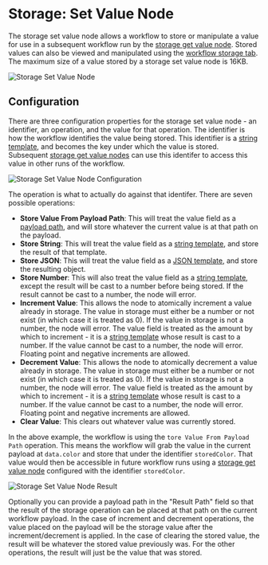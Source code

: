 # Storage: Set Value Node

The storage set value node allows a workflow to store or manipulate a value for use in a subsequent workflow run by the [storage get value node](/workflows/data/get-value/). Stored values can also be viewed and manipulated using the [workflow storage tab](/workflows/overview/#workflow-storage). The maximum size of a value stored
by a storage set value node is 16KB.

![Storage Set Value Node](/images/workflows/data/storage-set-value-node.png "Storage Set Value Node")

## Configuration

There are three configuration properties for the storage set value node - an identifier, an operation, and the value for that operation. The identifier is how the workflow identifies the value being stored. This identifier is a [string template](/workflows/accessing-payload-data/#string-templates), and becomes the key under which the value is stored. Subsequent [storage get value nodes](/workflows/data/get-value/) can use this identifer to access this value in other runs of the workflow.

![Storage Set Value Node Configuration](/images/workflows/data/storage-set-value-node-config.png "Storage Set Value Node Configuration")

The operation is what to actually do against that identifer. There are seven possible operations:

* **Store Value From Payload Path**: This will treat the value field as a [payload path](/workflows/accessing-payload-data/#payload-paths), and will store whatever the current value is at that path on the payload.
* **Store String**: This will treat the value field as a [string template](/workflows/accessing-payload-data/#string-templates), and store the result of that template.
* **Store JSON**: This will treat the value field as a [JSON template](/workflows/accessing-payload-data/#json-templates), and store the resulting object.
* **Store Number**: This will also treat the value field as a [string template](/workflows/accessing-payload-data/#string-templates), except the result will be cast to a number before being stored. If the result cannot be cast to a number, the node will error.
* **Increment Value**: This allows the node to atomically increment a value already in storage. The value in storage must either be a number or not exist (in which case it is treated as 0). If the value in storage is not a number, the node will error. The value field is treated as the amount by which to increment - it is a [string template](/workflows/accessing-payload-data/#string-templates) whose result is cast to a number. If the value cannot be cast to a number, the node will error. Floating point and negative increments are allowed.
* **Decrement Value**: This allows the node to atomically decrement a value already in storage. The value in storage must either be a number or not exist (in which case it is treated as 0). If the value in storage is not a number, the node will error.  The value field is treated as the amount by which to increment - it is a [string template](/workflows/accessing-payload-data/#string-templates) whose result is cast to a number. If the value cannot be cast to a number, the node will error. Floating point and negative increments are allowed.
* **Clear Value**: This clears out whatever value was currently stored.

In the above example, the workflow is using the `tore Value From Payload Path` operation. This means the workflow will grab the value in the current payload at `data.color` and store that under the identifier `storedColor`. That value would then be accessible in future workflow runs using a [storage get value node](/workflows/data/get-value/) configured with the identifier `storedColor`.

![Storage Set Value Node Result](/images/workflows/data/storage-set-value-node-result.png "Storage Set Value Node Result")

Optionally you can provide a payload path in the "Result Path" field so that the result of the storage operation can be placed at that path on the current workflow payload. In the case of increment and decrement operations, the value placed on the payload will be the storage value after the increment/decrement is applied. In the case of clearing the stored value, the result will be whatever the stored value previously was. For the other operations, the result will just be the value that was stored.